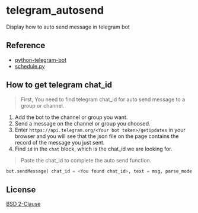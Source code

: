 # telegram_autosend
Display how to auto send message in telegram bot

## Reference

- [python-telegram-bot](https://github.com/python-telegram-bot/python-telegram-bot)
- [schedule.py](https://schedule.readthedocs.io/en/stable/)

## How to get telegram chat_id

> First, You need to find telegram chat_id for auto send message to a group or channel.
1. Add the bot to the channel or group you want.
2. Send a message on the channel or group you choosed.
3. Enter `https://api.telegram.org/<Your bot token>/getUpdates` in your browser and you will see that the json file on the page contains the record of the message you just sent.
4. Find `id` in the `chat` block, which is the chat_id we are looking for.

> Paste the chat_id to complete the auto send function.
``` python
bot.sendMessage( chat_id = <You found chat_id>, text = msg, parse_mode = 'markdown' )
```

## License
[BSD 2-Clause](https://github.com/0xmimiQ/telegram_autosend/blob/main/LICENSE)
